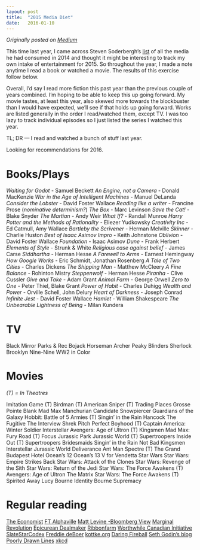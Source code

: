 ```yaml
---
layout: post
title:  "2015 Media Diet"
date:   2016-01-10
---
```


*Originally posted on [Medium](https://medium.com/@smflem/2015-media-diet-fd3cf84b9513)*

This time last year, I came across Steven Soderbergh’s [list](http://extension765.com/sdr/22-seen-read-2014) of all the media he had consumed in 2014 and thought it might be interesting to track my own intake of entertainment for 2015. So throughout the year, I made a note anytime I read a book or watched a movie. The results of this exercise follow below.

Overall, I’d say I read more fiction this past year than the previous couple of years combined. I’m hoping to be able to keep this up going forward. My movie tastes, at least this year, also skewed more towards the blockbuster than I would have expected, we’ll see if that holds up going forward.
Works are listed generally in the order I read/watched them, except TV. I was too lazy to track individual episodes so I just listed the series I watched this year.

TL; DR — I read and watched a bunch of stuff last year.

Looking for recommendations for 2016.

# **Books/Plays**

*Waiting for Godot* - Samuel Beckett
*An Engine, not a Camera* - Donald MacKenzie
*War in the Age of Intelligent Machines* - Manuel DeLanda
*Consider the Lobster* - David Foster Wallace
*Reading like a writer* - Francine Prose (*nominative determinism?*)
*The Box* - Marc Levinson
*Save the Cat!* - Blake Snyder
*The Martian* - Andy Weir
*What If?* - Randall Munroe
*Harry Potter and the Methods of Rationality* - Eliezer Yudkowsky
*Creativity Inc* - Ed Catmull, Amy Wallace
*Bartleby the Scrivener* - Herman Melville
*Skinner* - Charlie Huston
*Best of Isaac Asimov*
*Impro* - Keith Johnstone
*Oblivion* - David Foster Wallace
*Foundation* - Isaac Asimov
*Dune* - Frank Herbert
*Elements of Style* - Strunk & White
*Religious case against belief* - James Carse
*Siddhartha* - Herman Hesse
*A Farewell to Arms* - Earnest Hemingway
*How Google Works* - Eric Schmidt, Jonathan Rosenberg
*A Tale of Two Cities* - Charles Dickens
*The Shipping Man* - Matthew McCleery
*A Fine Balance* - Rohinton Mistry
*Steppenwolf* - Herman Hesse
*Piranha* - Clive Cussler
*Give and Take* - Adam Grant
*Animal Farm* - George Orwell
*Zero to One* - Peter Thiel, Blake Grant
*Power of Habit* - Charles Duhigg
*Wealth and Power* - Orville Schell, John Delury
*Heart of Darkness* - Joseph Conrad
*Infinite Jest* - David Foster Wallace
*Hamlet* - William Shakespeare
*The Unbearable Lightness of Being* - Milan Kundera

# **TV**

Black Mirror
Parks & Rec
Bojack Horseman
Archer
Peaky Blinders
Sherlock
Brooklyn Nine-Nine
WW2 in Color

# **Movies**
*(T) = In Theatres*

Imitation Game (T)
Birdman (T)
American Sniper (T)
Trading Places
Grosse Pointe Blank
Mad Max
Manchurian Candidate
Snowpiercer
Guardians of the Galaxy
Hobbit: Battle of 5 Armies (T)
Singin’ in the Rain
Hancock
The Fugitive
The Interview
Shrek
Pitch Perfect
Boyhood (T)
Captain America: Winter Soldier
Interstellar
Avengers: Age of Ultron (T)
Kingsmen
Mad Max: Fury Road (T)
Focus
Jurassic Park
Jurassic World (T)
Supertroopers
Inside Out (T)
Supertroopers
Bridesmaids
Singin’ in the Rain
Not Bad
Kingsmen
Interstellar
Jurassic World
Deliverance
Ant Man
Spectre (T)
The Grand Budapest Hotel
Ocean’s 12
Ocean’s 13
V for Vendetta
Star Wars
Star Wars: Empire Strikes Back
Star Wars: Attack of the Clones
Star Wars: Revenge of the Sith
Star Wars: Return of the Jedi
Star Wars: The Force Awakens (T)
Avengers: Age of Ultron
The Matrix
Star Wars: The Force Awakens (T)
Spirited Away
Lucy
Bourne Identity
Bourne Supremacy

# **Regular reading**
[The Economist](https://www.economist.com/)
[FT Alphaville](http://ftalphaville.ft.com/)
[Matt Levine -Bloomberg View](http://www.bloombergview.com/contributors/matt-levine)
[Marginal Revolution](http://marginalrevolution.com/)
[Epicurean Dealmaker](http://epicureandealmaker.blogspot.ca/)
[Ribbonfarm](http://www.ribbonfarm.com/)
[Worthwhile Canadian Initiative](http://worthwhile.typepad.com/)
[SlateStarCodex](http://slatestarcodex.com/)
[Freddie deBoer](http://fredrikdeboer.com/blog/)
[kottke.org](http://kottke.org/)
[Daring Fireball](http://daringfireball.net/)
[Seth Godin’s blog](http://sethgodin.typepad.com/)
[Poorly Drawn Lines](http://poorlydrawnlines.com/)
[xkcd](http://xkcd.com/#)

